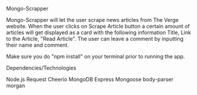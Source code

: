 Mongo-Scrapper

Mongo-Scrapper will let the user scrape news articles from The Verge website. When the user clicks on Scrape Article button a certain amount of articles will get displayed as a card with the following information Title, Link to the Article, "Read Article". The user can leave a comment by inputting their name and comment. 

Make sure you do "npm install" on your terminal prior to running the app. 

Dependencies/Technologies

Node.js
Request
Cheerio
MongoDB
Express
Mongoose 
body-parser
morgan

